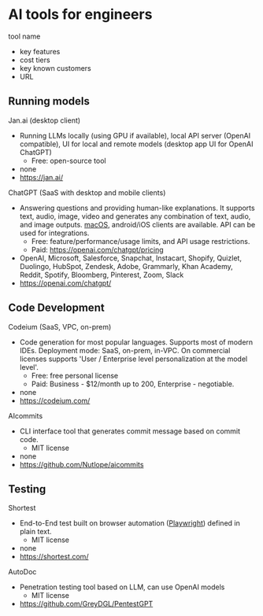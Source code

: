 # AI tools for engineers

tool name
+ key features
+ cost tiers
+ key known customers
+ URL

## Running models 
Jan.ai (desktop client)
+ Running LLMs locally (using GPU if available), local API server (OpenAI compatible), UI for local and remote models (desktop app UI for OpenAI ChatGPT)
  + Free: open-source tool
+ none
+ https://jan.ai/

ChatGPT (SaaS with desktop and mobile clients)
+ Answering questions and providing human-like explanations. It supports text, audio, image, video and generates any combination of text, audio, and image outputs. [macOS](https://openai.com/chatgpt/download/), android/iOS clients are available. API can be used for integrations.
  + Free: feature/performance/usage limits, and API usage restrictions.
  + Paid: https://openai.com/chatgpt/pricing
+ OpenAI, Microsoft, Salesforce, Snapchat, Instacart, Shopify, Quizlet, Duolingo, HubSpot, Zendesk, Adobe, Grammarly, Khan Academy, Reddit, Spotify, Bloomberg, Pinterest, Zoom, Slack
+ https://openai.com/chatgpt/

## Code Development
Codeium (SaaS, VPC, on-prem)
+ Code generation for most popular languages. Supports most of modern IDEs. Deployment mode: SaaS, on-prem, in-VPC. On commercial licenses supports 'User / Enterprise level personalization at the model level'.
  + Free: free personal license
  + Paid: Business - $12/month up to 200, Enterprise - negotiable.
+ none
+ https://codeium.com/

AIcommits
+ CLI interface tool that generates commit message based on commit code.
  + MIT license
+ none      
+ https://github.com/Nutlope/aicommits

  
## Testing
Shortest 
+ End-to-End test built on browser automation ([Playwright](https://playwright.dev/)) defined in plain text.
  + MIT license 
+ none 
+ https://shortest.com/

AutoDoc
+ Penetration testing tool based on LLM, can use OpenAI models  
  + MIT license
+ https://github.com/GreyDGL/PentestGPT
